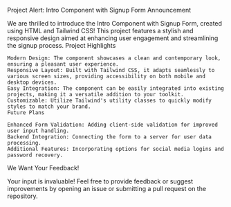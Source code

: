 Project Alert: Intro Component with Signup Form
Announcement

We are thrilled to introduce the Intro Component with Signup Form, created using HTML and Tailwind CSS! This project features a stylish and responsive design aimed at enhancing user engagement and streamlining the signup process.
Project Highlights

    Modern Design: The component showcases a clean and contemporary look, ensuring a pleasant user experience.
    Responsive Layout: Built with Tailwind CSS, it adapts seamlessly to various screen sizes, providing accessibility on both mobile and desktop devices.
    Easy Integration: The component can be easily integrated into existing projects, making it a versatile addition to your toolkit.
    Customizable: Utilize Tailwind's utility classes to quickly modify styles to match your brand.
    Future Plans

    Enhanced Form Validation: Adding client-side validation for improved user input handling.
    Backend Integration: Connecting the form to a server for user data processing.
    Additional Features: Incorporating options for social media logins and password recovery.

We Want Your Feedback!

Your input is invaluable! Feel free to provide feedback or suggest improvements by opening an issue or submitting a pull request on the repository.

